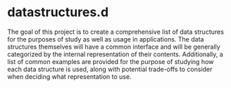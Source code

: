 # datastructures.d

The goal of this project is to create a comprehensive list of data structures
for the purposes of study as well as usage in applications. The data structures
themselves will have a common interface and will be generally categorized by the
internal representation of their contents. Additionally, a list of common examples
are provided for the purpose of studying how each data structure is used, along with
potential trade-offs to consider when deciding what representation to use.
